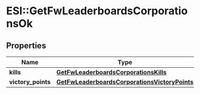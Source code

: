 # ESI::GetFwLeaderboardsCorporationsOk

## Properties
Name | Type | Description | Notes
------------ | ------------- | ------------- | -------------
**kills** | [**GetFwLeaderboardsCorporationsKills**](GetFwLeaderboardsCorporationsKills.md) |  | 
**victory_points** | [**GetFwLeaderboardsCorporationsVictoryPoints**](GetFwLeaderboardsCorporationsVictoryPoints.md) |  | 

